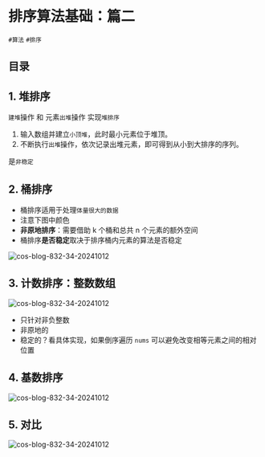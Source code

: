 
# 排序算法基础：篇二

`#算法` `#排序`  


## 目录
<!-- toc -->
 ## 1. 堆排序 

`建堆`操作 和 元素`出堆`操作  实现`堆排序`
1. 输入数组并建立`小顶堆`，此时最小元素位于堆顶。
2. 不断执行`出堆`操作，依次记录出堆元素，即可得到从小到大排序的序列。

是`非稳定`

## 2. 桶排序

- 桶排序适用于处理`体量很大的数据`
- 注意下图中颜色
- **非原地排序**：需要借助 k 个桶和总共 n 个元素的额外空间
- 桶排序**是否稳定**取决于排序桶内元素的算法是否稳定

![cos-blog-832-34-20241012](https://blog-1310531898.cos.ap-beijing.myqcloud.com/832-34-20241012/Pasted%20image%2020240928113826.png)

## 3. 计数排序：整数数组

![cos-blog-832-34-20241012](https://blog-1310531898.cos.ap-beijing.myqcloud.com/832-34-20241012/Pasted%20image%2020240928114041.png)

- 只针对非负整数
- 非原地的
- 稳定的？看具体实现，如果倒序遍历 `nums` 可以避免改变相等元素之间的相对位置

## 4. 基数排序

![cos-blog-832-34-20241012](https://blog-1310531898.cos.ap-beijing.myqcloud.com/832-34-20241012/Pasted%20image%2020240928121628.png)

## 5. 对比

![cos-blog-832-34-20241012](https://blog-1310531898.cos.ap-beijing.myqcloud.com/832-34-20241012/Pasted%20image%2020240928121734.png)
